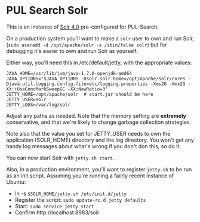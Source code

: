 PUL Search Solr
===============
This is an instance of [Solr 4.0][solr] pre-configured for PUL-Search. 

On a production system you'll want to make a `solr` user to own and run Solr, (`sudo useradd -d /opt/apache/solr -s /sbin/false solr`) but for debugging it's easier to own and run Solr as yourself.

Either way, you'll need this in /etc/default/jetty, with the appropriate values:

```
JAVA_HOME=/usr/lib/jvm/java-1.7.0-openjdk-amd64
JAVA_OPTIONS="$JAVA_OPTIONS -Dsolr.solr.home=/opt/apache/solr/cores -Djava.util.logging.config.file=etc/logging.properties -Xms2G -Xmx2G -XX:+UseConcMarkSweepGC -XX:NewRatio=3"
JETTY_HOME=/opt/apache/solr  # start.jar should be here
JETTY_USER=solr
JETTY_LOGS=/var/log/solr
```

Adjust any paths as needed. Note that the memory setting are __extremely__ conservative, and that we're likely to change garbage collection strategies.

Note also that the value you set for JETTY_USER needs to own the application (SOLR_HOME) directory and the log directory. You won't get any handy log messages about what's wrong if you don't don this, so do it.

You can now start Solr with `jetty.sh start`.

Also, in a production environment, you'll want to register `jetty.sh` to be run as an init script. Assuming you're running a failrly recent instance of Ubuntu:
 * ln -s `$SOLR_HOME/jetty.sh /etc/init.d/jetty`
 * Register the script: `sudo update-rc.d jetty defaults`
 * Start: `sudo service jetty start`
 * Confirm http://localhost:8983/solr

 [solr]: <http://lucene.apache.org/solr> "Solr"